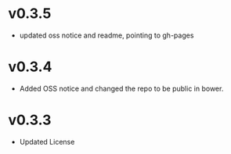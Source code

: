 v0.3.5
==============================
* updated oss notice and readme, pointing to gh-pages

v0.3.4
==============================
* Added OSS notice and changed the repo to be public in bower.

v0.3.3
===================
* Updated License
